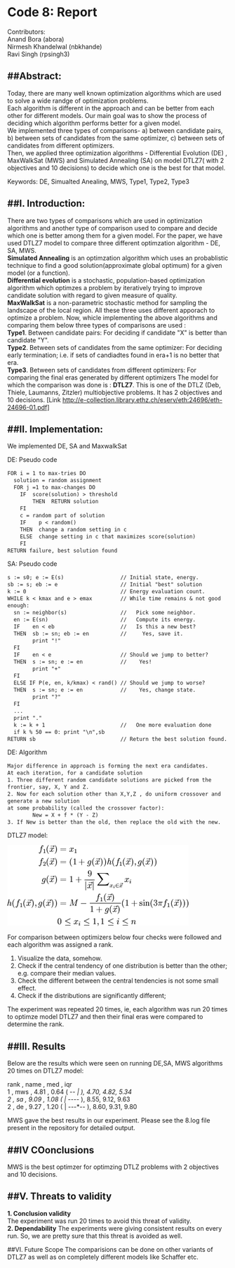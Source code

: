 # Code 8: Report

Contributors:  
  Anand Bora (abora)  
  Nirmesh Khandelwal (nbkhande)  
  Ravi Singh (rpsingh3)  

##Abstract:
------------------
Today, there are many well known optimization algorithms which are used to solve a wide randge of optimization problems.  
Each algorithm is different in the approach and can be better from each other for different models. Our main goal was to show the process of deciding which algorithm performs better for a given model.  
We implemented three types of comparisons- a) between candidate pairs, b) between sets of candidates from the same optimizer,  c) between sets of candidates from different optimizers.   
Then, we applied three optimization algorithms - Differential Evolution (DE) , MaxWalkSat (MWS) and Simulated Annealing (SA) on model DTLZ7( with 2 objectives and 10 decisions) to decide which one is the best for that model.

Keywords: DE, Simualted Anealing, MWS, Type1, Type2, Type3

##I. Introduction:
-------------------
There are two types of comparisons which are used in optimization algorithms and another type of comparison used to compare and decide which one is better among them for a given model.
For the paper, we have used DTLZ7 model to compare three different optimzation algorithm - DE, SA, MWS.  
**Simulated Annealing** is an optimzation algorithm which uses an probablistic technique to find a good solution(approximate global optimum) for a given model (or a function).  
**Differential evolution** is a stochastic, population-based optimization algorithm which optimzes a problem by iteratively trying to improve candidate solution with regard to given measure of quality.  
**MaxWalkSat** is a non-parametric stochastic method for sampling the landscape of the local region.
All these three uses different apporach to optimize a problem. Now, whicle implementing the above algorithms and comparing them below three types of comparisons are used :  
**Type1**. Between candidate pairs: For deciding if candidate "X" is better than candidate "Y".  
**Type2**. Between sets of candidates from the same optimizer: For deciding early termination; i.e. if sets of candiadtes found in era+1 is no better that era.  
**Type3**. Between sets of candidates from different optimizers: For comparing the final eras generated by different optimizers
The model for which the comparison was done is :
**DTLZ7**. This is one of the DTLZ (Deb, Thiele, Laumanns, Zitzler) multiobjective problems. It has 2 objectives and 10 decisions. [Link http://e-collection.library.ethz.ch/eserv/eth:24696/eth-24696-01.pdf]

##II. Implementation:
--------------------
We implemented DE, SA and MaxwalkSat

DE: Pseudo code
```
FOR i = 1 to max-tries DO
  solution = random assignment
  FOR j =1 to max-changes DO
    IF  score(solution) > threshold
        THEN  RETURN solution
    FI
    c = random part of solution 
    IF    p < random()
    THEN  change a random setting in c
    ELSE  change setting in c that maximizes score(solution) 
    FI
RETURN failure, best solution found
```

SA: Pseudo code
```
s := s0; e := E(s)                  // Initial state, energy.
sb := s; eb := e                    // Initial "best" solution
k := 0                              // Energy evaluation count.
WHILE k < kmax and e > emax         // While time remains & not good enough:
  sn := neighbor(s)                 //   Pick some neighbor.
  en := E(sn)                       //   Compute its energy.
  IF    en < eb                     //   Is this a new best?
  THEN  sb := sn; eb := en          //     Yes, save it.
        print "!"
  FI
  IF    en < e                      // Should we jump to better?
  THEN  s := sn; e := en            //    Yes!
        print "+"                        
  FI
  ELSE IF P(e, en, k/kmax) < rand() // Should we jump to worse?
  THEN  s := sn; e := en            //    Yes, change state.
        print "?"
  FI
  ...
  print "."
  k := k + 1                        //   One more evaluation done    
  if k % 50 == 0: print "\n",sb
RETURN sb                           // Return the best solution found.
```

DE: Algorithm
```
Major difference in approach is forming the next era candidates.
At each iteration, for a candidate solution 
1. Three different random candidate solutions are picked from the frontier, say, X, Y and Z.
2. Now for each solution other than X,Y,Z , do uniform crossover and generate a new solution 
at some probability (called the crossover factor):
        New = X + f * (Y - Z)
3. If New is better than the old, then replace the old with the new.
```

DTLZ7 model:  

![Model](images/dtlz7_model.png)

For comparison between optimizers below four checks were followed and each algorithm was assigned a rank.  
1. Visualize the data, somehow.
2. Check if the central tendency of one distribution is better than the other; e.g. compare their median values.
3. Check the different between the central tendencies is not some small effect.
4. Check if the distributions are significantly different;

The experiment was repeated 20 times, ie, each algorithm was run 20 times to optimze model DTLZ7 and then their final eras were compared to determine the rank.

##III. Results
-----------------------------
Below are the results which were seen on running DE,SA, MWS algorithms 20 times on DTLZ7 model:

rank ,      name ,    med   ,  iqr  
1 ,          mws ,    4.81  ,  0.64 (  -*-          |              ), 4.70,  4.82,  5.34  
2 ,           sa ,    9.09  ,  1.08 (               |     --*--    ), 8.55,  9.12,  9.63  
2 ,           de ,    9.27  ,  1.20 (               |     ---*--   ), 8.60,  9.31,  9.80  

MWS gave the best results in our experiment.
Please see the 8.log file present in the repository for detailed output.

##IV COonclusions
------------------------------
MWS is the best optimzer for optimzing DTLZ problems with 2 objectives and 10 decisions.

##V. Threats to validity
---------------------------------
**1. Conclusion validity**  
The experiment was run 20 times to avoid this threat of validity.  
**2. Dependability**
The experiments were giving consistent results on every run. So, we are pretty sure that this threat is avoided as well.

##VI. Future Scope
The comparisions can be done on other variants of DTLZ7 as well as on completely different models like Schaffer etc.

